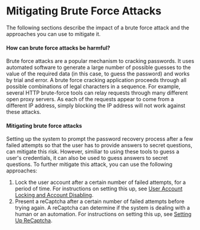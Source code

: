 # Mitigating Brute Force Attacks

The following sections describe the impact of a brute force attack and
the approaches you can use to mitigate it.

#### How can brute force attacks be harmful?

Brute force attacks are a popular mechanism to cracking passwords. It
uses automated software to generate a large number of possible guesses
to the value of the required data (in this case, to guess the password)
and works by trial and error. A brute force cracking application
proceeds through all possible combinations of legal characters in a
sequence. For example, several HTTP brute-force tools can relay requests
through many different open proxy servers. As each of the requests
appear to come from a different IP address, simply blocking the IP
address will not work against these attacks.

#### Mitigating brute force attacks

Setting up the system to prompt the password recovery process after a
few failed attempts so that the user has to provide answers to secret
questions, can mitigate this risk. However, similiar to using these
tools to guess a user's credentials, it can also be used to guess
answers to secret questions. To further mitigate this attack, you can
use the following approaches:

1.  Lock the user account after a certain number of failed attempts, for
    a period of time. For instructions on setting this up, see [User
    Account Locking and Account
    Disabling](../../learn/user-account-locking-and-account-disabling.md).
2.  Present a reCaptcha after a certain number of failed attempts before
    trying again. A reCaptcha can determine if the system is dealing
    with a human or an automation. For instructions on setting this up,
    see [Setting Up ReCaptcha](../../learn/setting-up-recaptcha.md).
